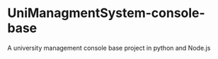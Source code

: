 # UniManagmentSystem-console-base
A university management console base project in python and Node.js
